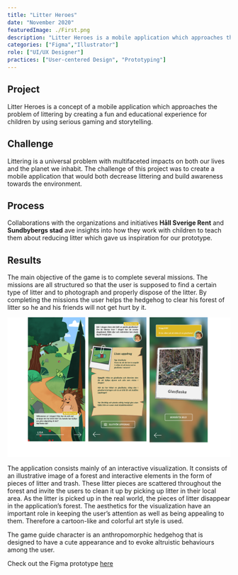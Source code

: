 ```yaml
---
title: "Litter Heroes"
date: "November 2020"
featuredImage: ./First.png
description: "Litter Heroes is a mobile application which approaches the problem of littering by creating a fun and educational experience for children"
categories: ["Figma","Illustrator"]
role: ["UI/UX Designer"]
practices: ["User-centered Design", "Prototyping"]
---
```


## Project
Litter Heroes is a concept of a mobile application which approaches the problem of littering by creating a fun and educational experience for children by using serious gaming and storytelling.
## Challenge
Littering is a universal problem with multifaceted impacts on both our lives and the planet we inhabit. The challenge of this project was to create a mobile application that would both decrease littering and build awareness towards the environment.
## Process
Collaborations with the organizations and initiatives **Håll Sverige Rent** and **Sundbybergs stad** ave insights into how they work with children to teach them about reducing litter which gave us inspiration for our prototype.

## Results
The main objective of the game is to complete several missions. The missions are all structured so that the user is supposed to find a certain type of litter and to photograph and properly dispose of the litter. By completing the missions the user helps the hedgehog to clear his forest of litter so he and his friends will not get hurt by it. 

![Litter](./Litter.png)

The application consists mainly of an interactive visualization. It consists of an illustrative image of a forest and interactive elements in the form of pieces of litter and trash. These litter pieces are scattered throughout the forest and invite the users to clean it up by picking up litter in their local area. As the litter is picked up in the real world, the pieces of litter disappear in the application’s forest. The aesthetics for the visualization have an important role in keeping the user’s attention as well as being appealing to them. Therefore a cartoon-like and colorful art style is used.

The game guide character is an anthropomorphic hedgehog that is designed to have a cute appearance and to evoke altruistic behaviours among the user.


Check out the Figma prototype [here](https://www.figma.com/proto/EF84OjGYwnTvbKCt0koe9W/Skr%C3%A4papp?node-id=32%3A2&scaling=min-zoom)



